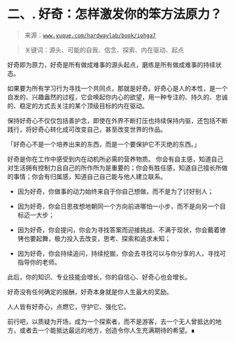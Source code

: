# 二、\. 好奇：怎样激发你的笨方法原力？

> 来源：[`www.yuque.com/hardwaylab/book/iphga7`](https://www.yuque.com/hardwaylab/book/iphga7)

> 关键词：源头、可能的自我、信念、探索、内在驱动、起点 

好奇即为原力，好奇是所有做成难事的源头起点，磨练是所有做成难事的持续状态。 

如果要为所有学习行为寻找一个共同点，那就是好奇。好奇心是人的本性，是一个自发的、兴趣盎然的过程，它会唤起你内心的欲望，用一种专注的、持久的、忠诚的、稳定的方式去关注的某个顶级目标的内在驱动。 

保持好奇心不仅仅包括善护念，即使在外界不断打压也持续保持内驱，还包括不断践行，将好奇心转化成可改变自己，甚至改变世界的作品。 

「好奇心不是一个培养出来的东西，而是一个要保护它不灭绝的东西。」 

好奇是你在工作中感受到内在动机所必需的营养物质。 你会有自主感，知道自己对生活拥有控制力且自己的所作所为是重要的；你会有胜任感，知道自己擅长所做的事情；你会有归属感，知道自己自己能与他人建立联系。 

+   因为好奇，你做事的动力始终来自于你自己想做，而不是为了讨好别人； 

+   因为好奇，你会日思夜想地朝同一个方向前进哪怕一小步，而不是向另一个目标迈一大步； 

+   因为好奇，你会提问，你会为寻找答案而迎接挑战、不满于现状，你会戴着镣铐也要起舞，极力投入去改变，思考、探索和追求未知； 

+   因为好奇，你会持续追问，持续挖掘，你会去寻找可以与你分享的人，寻找可指导你的老师。 

此后，你的知识、专业技能会增长，你的自信心、好奇心也会增长。 

好奇没有任何确定的报酬，好奇本身就是你人生最大的奖励。 

人人皆有好奇心，点燃它，守护它、强化它。 

前行吧，以质疑为开场，成为一个探索者，而不是游客，去一个无人曾抵达的地方，或者去一个能抵达最远的地方，创造令你人生充满期待的希望。∎ 

##  

